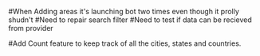 #When Adding areas it's launching bot two times even though it prolly shudn't
#Need to repair search filter
#Need to test if data can be recieved from provider

#Add Count feature to keep track of all the cities, states and countries.